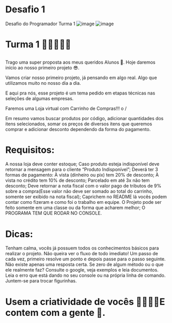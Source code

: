 # Desafio 1
Desafio do Programador Turma 1
![image](https://user-images.githubusercontent.com/92064386/138007156-3ae6e393-a770-4bf7-85cb-9f9d390fb118.png)
![image](https://user-images.githubusercontent.com/92064386/138007193-47cac947-928e-4909-a299-0ae99b35eed9.png)


# Turma 1 👩‍💻👨‍💻🚀
##
Trago uma super proposta aos meus queridos Alunos 🥰.
 Hoje daremos início ao nosso primeiro projeto 😎.

 Vamos criar nosso primeiro projeto, já pensando em algo real. Algo que utilizamos muito   no nosso dia a dia.

 E aqui pra nós, esse projeto é um tema pedido em etapas técnicas nas seleções de            algumas empresas.

Faremos uma Loja virtual com Carrinho de Compras!!! o /

Em resumo vamos buscar produtos por código, adicionar quantidades dos itens selecionados, somar os preços de diversos itens que queremos comprar e adicionar desconto dependendo da forma do pagamento.

# Requisitos:

A nossa loja deve conter estoque;
Caso produto esteja indisponível deve retornar a mensagem para o cliente “Produto Indisponível”;
Deverá ter 3 formas de pagamento: 
À vista (dinheiro ou pix) tem 20% de desconto;
À vista no crédito tem 10% de desconto;
Parcelado em até 3x não tem desconto;
Deve retornar a nota fiscal com o valor pago de tributos de 9% sobre a compra(Esse valor não deve ser somado ao total do carrinho, somente ser exibido na nota fiscal);
Caprichem no README lá vocês podem contar como fizeram e como foi o trabalho em equipe.
O Projeto pode ser feito somente em uma classe ou da forma que acharem melhor;
O PROGRAMA TEM QUE RODAR NO CONSOLE.


# Dicas:
Tenham calma, vocês já possuem todos os conhecimentos básicos para realizar o projeto.
Não queira ver o fluxo de todo imediato! Um passo de cada vez, primeiro resolve um ponto e depois passe para o passo seguinte.
Não existe apenas uma resposta certa.
Se zero de algum método ou o que ele realmente faz? Consulte o google, veja exemplos e leia documentos.
Leia o erro que está dando no seu console ou na própria linha de comando.
Juntem-se para trocar figurinhas.

# Usem a criatividade de vocês 🚀🚀🚀🚀E contem com a gente 🧡.
